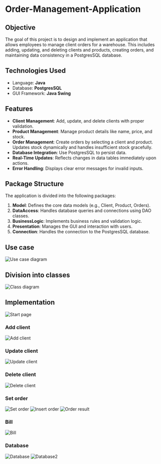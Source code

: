 # Order-Management-Application

## Objective
The goal of this project is to design and implement an application that allows employees to manage client orders for a warehouse. This includes adding, updating, and deleting clients and products, creating orders, and maintaining data consistency in a PostgresSQL database.

## Technologies Used
 - Language: **Java**
 - Database: **PostgresSQL**
 - GUI Framework: **Java Swing**
## Features
 - **Client Management**: Add, update, and delete clients with proper validation.
 - **Product Management**: Manage product details like name, price, and stock.
 - **Order Management**: Create orders by selecting a client and product. Updates stock dynamically and handles insufficient stock gracefully.
 - **Database Integration**: Use PostgresSQL to persist data.
 - **Real-Time Updates**: Reflects changes in data tables immediately upon actions.
 - **Error Handling**: Displays clear error messages for invalid inputs.

## Package Structure
The application is divided into the following packages:
 1. **Model**: Defines the core data models (e.g., Client, Product, Orders).
 2. **DataAccess**: Handles database queries and connections using DAO classes.
 3. **BusinessLogic**: Implements business rules and validation logic.
 4. **Presentation**: Manages the GUI and interaction with users.
 5. **Connection**: Handles the connection to the PostgresSQL database.

## Use case
![Use case diagram](us.png)

## Division into classes
![Class diagram](class.png)

## Implementation
![Start page](start.png)
### Add client
![Add client](add.png)
### Update client
![Update client](update.png)
### Delete client
![Delete client](delete.png)
### Set order
![Set order](order.png)
![Insert order](inser_order.png)
![Order result](order_result.png)
### Bill
![Bill](bill.png)
### Database
![Database](database.png) 
![Database2](database2.png)




